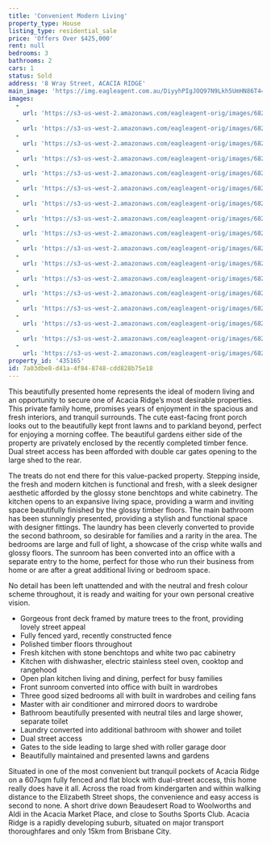```yaml
---
title: 'Convenient Modern Living'
property_type: House
listing_type: residential_sale
price: 'Offers Over $425,000'
rent: null
bedrooms: 3
bathrooms: 2
cars: 1
status: Sold
address: '8 Wray Street, ACACIA RIDGE'
main_image: 'https://img.eagleagent.com.au/DiyyhPIgJOQ97N9Lkh5UmHN86T4=/1280x854/smart/https://s3-us-west-2.amazonaws.com/eagleagent-orig/images/6821218/125498106-image-M.jpg'
images:
  -
    url: 'https://s3-us-west-2.amazonaws.com/eagleagent-orig/images/6821234/125498106-image-Q.jpg'
  -
    url: 'https://s3-us-west-2.amazonaws.com/eagleagent-orig/images/6821233/125498106-image-P.jpg'
  -
    url: 'https://s3-us-west-2.amazonaws.com/eagleagent-orig/images/6821232/125498106-image-O.jpg'
  -
    url: 'https://s3-us-west-2.amazonaws.com/eagleagent-orig/images/6821231/125498106-image-N.jpg'
  -
    url: 'https://s3-us-west-2.amazonaws.com/eagleagent-orig/images/6821230/125498106-image-L.jpg'
  -
    url: 'https://s3-us-west-2.amazonaws.com/eagleagent-orig/images/6821229/125498106-image-K.jpg'
  -
    url: 'https://s3-us-west-2.amazonaws.com/eagleagent-orig/images/6821228/125498106-image-J.jpg'
  -
    url: 'https://s3-us-west-2.amazonaws.com/eagleagent-orig/images/6821227/125498106-image-I.jpg'
  -
    url: 'https://s3-us-west-2.amazonaws.com/eagleagent-orig/images/6821226/125498106-image-H.jpg'
  -
    url: 'https://s3-us-west-2.amazonaws.com/eagleagent-orig/images/6821225/125498106-image-G.jpg'
  -
    url: 'https://s3-us-west-2.amazonaws.com/eagleagent-orig/images/6821224/125498106-image-F.jpg'
  -
    url: 'https://s3-us-west-2.amazonaws.com/eagleagent-orig/images/6821223/125498106-image-E.jpg'
  -
    url: 'https://s3-us-west-2.amazonaws.com/eagleagent-orig/images/6821222/125498106-image-D.jpg'
  -
    url: 'https://s3-us-west-2.amazonaws.com/eagleagent-orig/images/6821221/125498106-image-C.jpg'
  -
    url: 'https://s3-us-west-2.amazonaws.com/eagleagent-orig/images/6821220/125498106-image-B.jpg'
  -
    url: 'https://s3-us-west-2.amazonaws.com/eagleagent-orig/images/6821219/125498106-image-A.jpg'
  -
    url: 'https://s3-us-west-2.amazonaws.com/eagleagent-orig/images/6821218/125498106-image-M.jpg'
property_id: '435165'
id: 7a03dbe8-d41a-4f84-8748-cdd828b75e18
---
```

This beautifully presented home represents the ideal of modern living and an opportunity to secure one of Acacia Ridge’s most desirable properties. This private family home, promises years of enjoyment in the spacious and fresh interiors, and tranquil surrounds. The cute east-facing front porch looks out to the beautifully kept front lawns and to parkland beyond, perfect for enjoying a morning coffee. The beautiful gardens either side of the property are privately enclosed by the recently completed timber fence. Dual street access has been afforded with double car gates opening to the large shed to the rear.

The treats do not end there for this value-packed property. Stepping inside, the fresh and modern kitchen is functional and fresh, with a sleek designer aesthetic afforded by the glossy stone benchtops and white cabinetry. The kitchen opens to an expansive living space, providing a warm and inviting space beautifully finished by the glossy timber floors. The main bathroom has been stunningly presented, providing a stylish and functional space with designer fittings. The laundry has been cleverly converted to provide the second bathroom, so desirable for families and a rarity in the area. The bedrooms are large and full of light, a showcase of the crisp white walls and glossy floors. The sunroom has been converted into an office with a separate entry to the home, perfect for those who run their business from home or are after a great additional living or bedroom space.

No detail has been left unattended and with the neutral and fresh colour scheme throughout, it is ready and waiting for your own personal creative vision.

*  Gorgeous front deck framed by mature trees to the front, providing lovely street appeal
*  Fully fenced yard, recently constructed fence
*  Polished timber floors throughout
*  Fresh kitchen with stone benchtops and white two pac cabinetry
*  Kitchen with dishwasher, electric stainless steel oven, cooktop and rangehood
*  Open plan kitchen living and dining, perfect for busy families
*  Front sunroom converted into office with built in wardrobes
*  Three good sized bedrooms all with built in wardrobes and ceiling fans
*  Master with air conditioner and mirrored doors to wardrobe
*  Bathroom beautifully presented with neutral tiles and large shower, separate toilet
*  Laundry converted into additional bathroom with shower and toilet
*  Dual street access
*  Gates to the side leading to large shed with roller garage door
*  Beautifully maintained and presented lawns and gardens

Situated in one of the most convenient but tranquil pockets of Acacia Ridge on a 607sqm fully fenced and flat block with dual-street access, this home really does have it all. Across the road from kindergarten and within walking distance to the Elizabeth Street shops, the convenience and easy access is second to none. A short drive down Beaudesert Road to Woolworths and Aldi in the Acacia Market Place, and close to Souths Sports Club. Acacia Ridge is a rapidly developing suburb, situated on major transport thoroughfares and only 15km from Brisbane City.